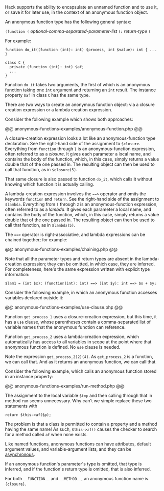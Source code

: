 Hack supports the ability to encapsulate an unnamed function and to use it, or save it for later use, in the context of an anonymous function object.

An anonymous function type has the following general syntax:

`(function (` *optional-comma-separated-parameter-list* `):` *return-type* `)`

For example:

```Hack
function do_it((function (int): int) $process, int $value): int { ... }

class C {
  private (function (int): int) $af;
  ...
}
```

Function `do_it` takes two arguments, the first of which is an anonymous function taking one `int` argument and returning an `int` result.
The instance property `$af` in class `C` has the same type.

There are two ways to create an anonymous function object: via a
closure creation expression or a lambda creation expression.

Consider the following example which shows both approaches:

@@ anonymous-functions-examples/anonymous-function.php @@

A closure-creation expression looks a lot like an anonymous-function type declaration. See the right-hand side of the assignment to `$closure`.
Everything from `function` through `}` is an anonymous-function expression, often referred to as a *closure*. It gives each parameter a local
name, and contains the body of the function, which, in this case, simply returns a value double that of the one passed in. The resulting object
can then be used to call that function, as in `$closure(5)`.

That same closure is also passed to function `do_it`, which calls it without knowing which function it is actually calling.

A lambda-creation expression involves the `==>` operator and omits the keywords `function` and `return`. See the right-hand side of the
assignment to `$lambda`. Everything from `(` through `2` is an anonymous-function expression, often referred to as a *lambda*. It gives
each parameter a local name, and contains the body of the function, which, in this case, simply returns a value double that of the one passed in.
The resulting object can then be used to call that function, as in `$lambda(5)`.

The `==>` operator is right-associative, and lambda expressions can be chained together; for example:

@@ anonymous-functions-examples/chaining.php @@

Note that all the parameter types and return types are absent in the lambda-creation expression; they can be omitted, in which case, they are
inferred. For completeness, here's the same expression written with explicit type information:

```Hack
$lam1 = (int $x): (function(int): int) ==> (int $y): int ==> $x + $y;
```

Consider the following example, in which an anonymous function accesses variables declared outside it:

@@ anonymous-functions-examples/use-clause.php @@

Function `get_process_1` uses a closure-creation expression, but this time, it has a `use` clause, whose parentheses contain a comma-separated
list of variable names that the anonymous function can reference.

Function `get_process_2` uses a lambda-creation expression, which automatically has access to all variables in scope at the point where that
anonymous function is defined. No `use` clause is needed.

Note the expression `get_process_2(2)(4)`. As `get_process_2` is a function, we can call that. And as it returns an anonymous function, we can call that.

Consider the following example, which calls an anonymous function stored in an instance property:

@@ anonymous-functions-examples/run-method.php @@

The assignment to the local variable `$tmp` and then calling through that in method `run` seems unnecessary. Why can't we simple replace these
two statements with

```Hack
return $this->af($p);
```

The problem is that a class is permitted to contain a property and a method having the same name! As such, `$this->af()` causes the checker to
search for a method called `af` when none exists.

Like named functions, anonymous functions can have attributes, default argument values, and variable-argument lists, and they can be
[asynchronous](../asynchronous-operations/introduction.md).

If an anonymous function's parameter's type is omitted, that type is inferred, and if the function's return type is omitted, that is also inferred.

For both `__FUNCTION__` and `__METHOD__`, an anonymous function name is `{closure}`.
